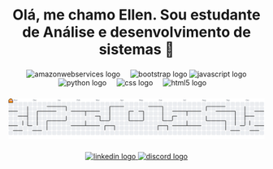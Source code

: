 <h1 align="center">Olá, me chamo Ellen. Sou estudante de Análise e desenvolvimento de sistemas 👋</h1>

###

<div align="center">
 
  <img src="https://skillicons.dev/icons?i=aws" height="60" alt="amazonwebservices logo"  />
  <img width="12" />
  <img src="https://cdn.jsdelivr.net/gh/devicons/devicon/icons/bootstrap/bootstrap-original.svg" height="60" alt="bootstrap logo"  />
  <img src="https://cdn.jsdelivr.net/gh/devicons/devicon/icons/javascript/javascript-original.svg" height="60" alt="javascript logo"  />
   <img src="https://skillicons.dev/icons?i=py" height="60" alt="python logo"  />
  <img width="12" />
  <img src="https://cdn.jsdelivr.net/gh/devicons/devicon/icons/css3/css3-original.svg" height="60" alt="css logo"  />
  <img width="12" />
  <img src="https://cdn.jsdelivr.net/gh/devicons/devicon/icons/html5/html5-original.svg" height="60" alt="html5 logo"  />
  <img width="12" />

</div>

###
<picture>
  <source media="(prefers-color-scheme: dark)" srcset="https://raw.githubusercontent.com/amagnelle/amagnelle/output/pacman-contribution-graph-dark.svg">
  <source media="(prefers-color-scheme: light)" srcset="https://raw.githubusercontent.com/amagnelle/amagnelle/output/pacman-contribution-graph.svg">
  <img alt="pacman contribution graph" src="https://raw.githubusercontent.com/amagnelle/amagnelle/output/pacman-contribution-graph.svg">
</picture>

###

<div align="center">
  <a href="https://www.linkedin.com/in/ellen-caroline-910428357/"><img src="https://img.shields.io/static/v1?message=LinkedIn&logo=linkedin&label=&color=0077B5&logoColor=white&labelColor=&style=for-the-badge" height="25" alt="linkedin logo"  />
  <img src="https://img.shields.io/static/v1?message=Discord&logo=discord&label=&color=7289DA&logoColor=white&labelColor=&style=for-the-badge" height="25" alt="discord logo"  />
</div>







